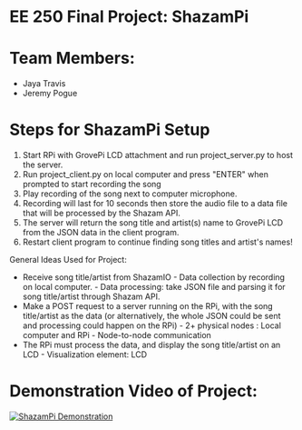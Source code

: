 # EE 250 Final Project: ShazamPi

# Team Members:
* Jaya Travis 
* Jeremy Pogue 

# Steps for ShazamPi Setup

1. Start RPi with GrovePi LCD attachment and run project_server.py to host the server.
2. Run project_client.py on local computer and press "ENTER" when prompted to start recording the song 
3. Play recording of the song next to computer microphone.
4. Recording will last for 10 seconds then store the audio file to a data file that will be processed by the Shazam API.
5. The server will return the song title and artist(s) name to GrovePi LCD from the JSON data in the client program.
6. Restart client program to continue finding song titles and artist's names!

General Ideas Used for Project: 
* Receive song title/artist from ShazamIO
        - Data collection by recording on local computer.
        - Data processing: take JSON file and parsing it for song title/artist through Shazam API.
 * Make a POST request to a server running on the RPi, with the song title/artist as the data (or alternatively, the whole JSON could be sent and processing could happen on the RPi)
        - 2+ physical nodes : Local computer and RPi
        - Node-to-node communication
* The RPi must process the data, and display the song title/artist on an LCD
        - Visualization element: LCD


# Demonstration Video of Project:

[![ShazamPi Demonstration](http://i.imgur.com/Ot5DWAW.png)](https://youtu.be/rdc01AEyDng "Everything Is AWESOME")

